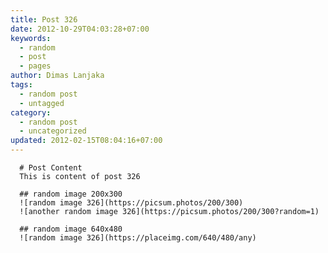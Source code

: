 ```yaml
---
title: Post 326
date: 2012-10-29T04:03:28+07:00
keywords:
  - random
  - post
  - pages
author: Dimas Lanjaka
tags:
  - random post
  - untagged
category:
  - random post
  - uncategorized
updated: 2012-02-15T08:04:16+07:00
---
```


      # Post Content
      This is content of post 326

      ## random image 200x300
      ![random image 326](https://picsum.photos/200/300)
      ![another random image 326](https://picsum.photos/200/300?random=1)

      ## random image 640x480
      ![random image 326](https://placeimg.com/640/480/any)
      
